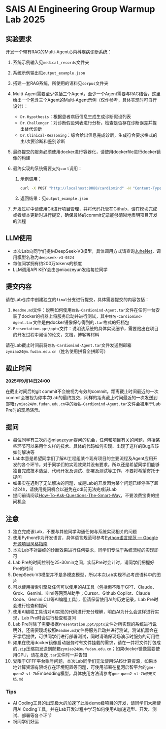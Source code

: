 # SAIS AI Engineering Group Warmup Lab 2025

## 实验要求

开发一个带有RAG的Multi-Agent心内科疾病诊断系统：

1. 系统示例输入见`medical_records`文件夹

2. 系统示例输出见`output_example.json`

3. 搭建一套RAG系统，所使用的语料见`corpus`文件夹

4. Multi-Agent需要至少包括三个Agent，至少一个Agent需要与RAG结合，这里给出一个包含三个Agent的Multi-Agent示例（仅作参考，具体实现时可自行设计）：

   - `Dr.Hypothesis`：根据患者病历信息生成生成诊断假设列表
   - `Dr.Challenger`：对诊断假设列表进行分析，检查是否存在诊断误差并提出替代诊断
   - `Dr.Clinical-Reasoning`：综合给出信息完成诊断，生成符合要求格式的主/次要诊断和鉴别诊断

5. 最终提交的服务必须使用docker进行容器化，请使用dockerfile进行docker镜像的构建

6. 最终实现的系统需要支持`curl`调用：

   1. 示例调用：

      ```bash
      curl -X POST "http://localhost:8080/cardiomind" -H "Content-Type: application/json" --data-binary "@case1.json"
      ```

   2. 返回结果：见`output_example.json`

7. 开发过程中请使用Git进行项目管理，并将代码托管在Github，请在模块完成或者版本更新时进行提交，确保最终的commit记录能够清晰地表明项目开发的流程

## LLM使用

- 本次Lab向同学们提供DeepSeek-V3模型，具体调用方式请查询[JuheNet](https://docs.juhenext.com/cn/introduction.html)，调用模型名称为`deepseek-v3-0324`
- 每位同学拥有约200万tokens的额度
- LLM调用API KEY会由@miaozeyun发给每位同学

## 提交内容

请在Lab仓库中创建独立的`final`分支进行提交，具体需要提交的内容包括：

1. `Readme.md`文件：说明如何使用`姓名-Cardiomind-Agent.tar`文件在任何一台安装了docker的机器上将服务启动并进行测试，其中`姓名-Cardiomind-Agent.tar`文件是由docker镜像保存得到的`.tar`格式的归档包
2. `Presentation.ppt/pptx`文件：说明该系统的具体实现细节，需要贴出在项目的开发过程中阅读的论文，文档，博客等材料

请在Lab截止时间前将`姓名-Cardiomind-Agent.tar`文件发送到邮箱`zymiao24@m.fudan.edu.cn`（姓名使用拼音全拼即可）

## 截止时间

**2025年9月14日24:00**

在截止时间后的git commit不会被视为有效的commit，距离截止时间最近的一次commit会被视为你本次Lab的最终提交，同样的距离截止时间最近的一次发送到邮箱`zymiao24@m.fudan.edu.cn`中的`姓名-Cardiomind-Agent.tar`文件会被用于Lab Pre时的现场演示。

## 提问

- 每位同学有三次向@miaozeyun提问的机会，任何和项目有关的问题，包括某些环节可以采用什么样的技术、具体的代码如何实现、出现了这样的Bug应该如何解决等
- Lab本意是希望同学们了解AI工程组某个现有项目的主要流程及Agent应用开发的各个环节，对于同学们的实现效果并没有要求，所以还是希望同学们能够独自完成技术选型、代码开发及调试、部署及测试等工作，不要将希望寄托于提问
- 如果实在遇到了无法解决的问题，或是Lab的开发因为某个问题已经停滞了超过24h，请使用提问机会以避免在ddl前无法完成该Lab
- 提问前请阅读[How-To-Ask-Questions-The-Smart-Way](https://github.com/ryanhanwu/How-To-Ask-Questions-The-Smart-Way/blob/master/README-zh_CN.md)，不要浪费宝贵的提问机会

## 注意

1. 独立完成该Lab，不要与其他同学沟通任何与系统实现相关的问题
2. 使用Python作为开发语言，具体语言规范可参考[Python语言规范 — Google 开源项目风格指南](https://zh-google-styleguide.readthedocs.io/en/latest/google-python-styleguide/python_language_rules.html)
3. 本次Lab不对最终的诊断效果进行任何要求，同学们专注于系统流程的实现即可
4. Lab Pre的时间控制在25-30min之间，实际Pre时会计时，请同学们把握好Pre的时间
5. DeepSeek-V3模型并不是多模态模型，所以本次Lab实现不必考虑语料中的图片
6. 可以使用搜索引擎及任何可以使用的AI工具（包括但不限于GPT、Claude、Grok、Gemini、Kimi等网页AI助手；Cursor、Github Copilot、Claude Code、Gemini CLI等AI编程工具），但请保留使用AI的历史记录，Lab Pre时会进行检查和提问
7. 使用AI编程工具请对AI实现的代码进行充分理解，明白AI为什么会这样进行实现，Lab Pre时会进行检查和提问
8. Lab Pre时除了需要根据`Presentation.ppt/pptx`文件对所实现的系统进行说明外，还需要现场按照`Readme.md`文件将服务启动并进行测试，测试机器会在开学后提供，可供同学们进行部署测试，同时请确保现场演示时服务的可用性
9. 如果在使用docker镜像启动服务时有文件挂载的需求，请在一并将文件打包成的`.zip`压缩包发送到邮箱`zymiao24@m.fudan.edu.cn`；如果docker镜像需要使用GPU，请在发送`.tar`文件时一并告知
10. 受限于CFFF平台账号问题，本次Lab同学们无法使用SAIS计算资源，如果本地计算资源有限或存在环境配置等问题，可使用部署在星河启智平台的`gme-qwen2-vl-7b`Embedding模型，具体使用方法请参考`gme-qwen2-vl-7b使用文档.md`

### Tips

- AI Coding工具的出现极大的加速了此类demo级项目的开发，请同学们大胆使用AI Coding工具，并在Lab开发过程中学习如何使用AI加速选型、开发、测试、部署等各个环节
- 祝同学们好运
